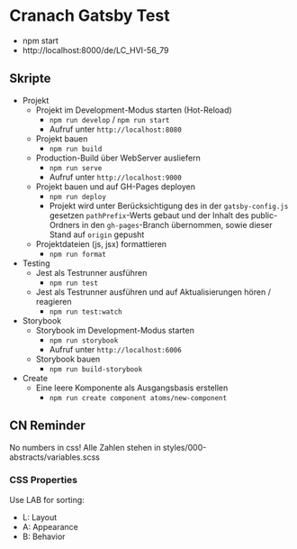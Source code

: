 # Cranach Gatsby Test

- npm start
- http://localhost:8000/de/LC_HVI-56_79



## Skripte

- Projekt
  - Projekt im Development-Modus starten (Hot-Reload)
    - ```npm run develop``` / ```npm run start```
    - Aufruf unter ```http://localhost:8080```
  - Projekt bauen
    - ```npm run build```
  - Production-Build über WebServer ausliefern
    - ```npm run serve```
    - Aufruf unter ```http://localhost:9000```
  - Projekt bauen und auf GH-Pages deployen
    - ```npm run deploy```
    - Projekt wird unter Berücksichtigung des in der `gatsby-config.js` gesetzen `pathPrefix`-Werts gebaut und der Inhalt des public-Ordners in den `gh-pages`-Branch übernommen, sowie dieser Stand auf `origin` gepusht
  - Projektdateien (js, jsx) formattieren
    - ```npm run format```
- Testing
  - Jest als Testrunner ausführen
    - ```npm run test```
  - Jest als Testrunner ausführen und auf Aktualisierungen hören / reagieren
    - ```npm run test:watch```
- Storybook
  - Storybook im Development-Modus starten
    - ```npm run storybook```
    - Aufruf unter ```http://localhost:6006```
  - Storybook bauen
    - ```npm run build-storybook```
- Create
  - Eine leere Komponente als Ausgangsbasis erstellen
    - ```npm run create component atoms/new-component```


## CN Reminder
No numbers in css! Alle Zahlen stehen in styles/000-abstracts/variables.scss

### CSS Properties
Use LAB for sorting:
- L: Layout
- A: Appearance
- B: Behavior
